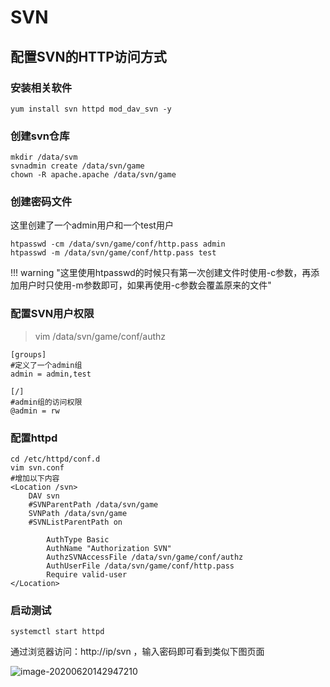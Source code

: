# SVN

## 配置SVN的HTTP访问方式

### 安装相关软件

```shell
yum install svn httpd mod_dav_svn -y
```



### 创建svn仓库

```shell
mkdir /data/svm
svnadmin create /data/svn/game
chown -R apache.apache /data/svn/game
```



### 创建密码文件

这里创建了一个admin用户和一个test用户

```shell
htpasswd -cm /data/svn/game/conf/http.pass admin
htpasswd -m /data/svn/game/conf/http.pass test
```

!!! warning "这里使用htpasswd的时候只有第一次创建文件时使用-c参数，再添加用户时只使用-m参数即可，如果再使用-c参数会覆盖原来的文件"



### 配置SVN用户权限

> vim /data/svn/game/conf/authz

```
[groups]
#定义了一个admin组
admin = admin,test

[/]
#admin组的访问权限
@admin = rw
```



### 配置httpd

```
cd /etc/httpd/conf.d
vim svn.conf
#增加以下内容
<Location /svn>
    DAV svn
    #SVNParentPath /data/svn/game
    SVNPath /data/svn/game
    #SVNListParentPath on

        AuthType Basic
        AuthName "Authorization SVN"
        AuthzSVNAccessFile /data/svn/game/conf/authz
        AuthUserFile /data/svn/game/conf/http.pass
        Require valid-user
</Location>
```



### 启动测试

```
systemctl start httpd
```

通过浏览器访问：http://ip/svn ，输入密码即可看到类似下图页面

![image-20200620142947210](https://gitee.com/zhus2015/images/raw/master/docimg/20210322103452.png) 

